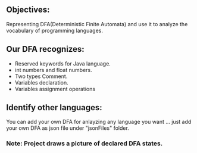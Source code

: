 ## Objectives:
Representing DFA(Deterministic Finite Automata) and use it to analyze the vocabulary of programming languages.

## Our DFA recognizes:
- Reserved keywords for Java language.
- int numbers and float numbers.
- Two types Comment.
- Variables declaration.
- Variables assignment operations

## Identify other languages:
You can add your own DFA for anlayzing any language you want ... just add your own DFA as json file under "jsonFiles" folder.

### Note: Project draws a picture of declared DFA states.
